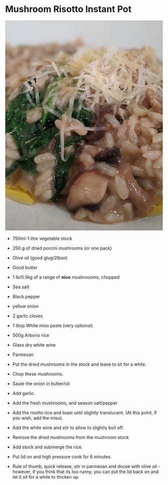 # Mushroom Risotto Instant Pot

![mushroom-risotto](images/mushroom-risotto.jpg)

* 750ml-1 litre vegetable stock
* 250 g of dried porcini mushrooms (or one pack)
* Olive oil (good glug/2tbsn)
* Good butter
* 1 lb/0.5kg of a range of **nice** mushroooms, chopped
* Sea salt
* Black pepper
* yellow onion
* 2 garlic cloves
* 1 tbsp White miso paste (very optional)
* 500g Arborio rice
* Glass dry white wine
* Parmesan


* Put the dried mushrooms in the stock and leave to sit for a while. 
* Chop these mushrooms. 
* Saute the onion in butter/oil
* Add garlic. 
* Add the fresh mushrooms, and season salt/pepper
* Add the risotto rice and toast until slightly translucent. (At this point, if you wish, add the miso). 
* Add the white wine and stir to allow to slightly boil off. 
* Remove the dried mushrooms from the mushroom stock
* Add stock and submerge the rice. 
* Put lid on and high pressure cook for 6 minutes.
* Rule of thumb, quick release, stir in parmesan and douse with olive oil - however, if you think that its too runny, you can put the lid back on and let it sit for a while to thicken up
